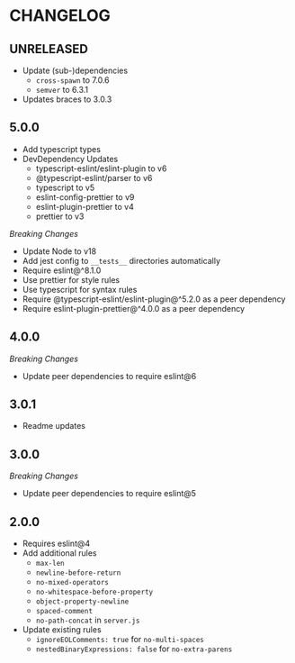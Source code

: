 # CHANGELOG

## UNRELEASED

- Update (sub-)dependencies
  - `cross-spawn` to 7.0.6
  - `semver` to 6.3.1
- Updates braces to 3.0.3

## 5.0.0

- Add typescript types
- DevDependency Updates
  - typescript-eslint/eslint-plugin to v6
  - @typescript-eslint/parser to v6
  - typescript to v5
  - eslint-config-prettier to v9
  - eslint-plugin-prettier to v4
  - prettier to v3

_Breaking Changes_

- Update Node to v18
- Add jest config to `__tests__` directories automatically
- Require eslint@^8.1.0
- Use prettier for style rules
- Use typescript for syntax rules
- Require @typescript-eslint/eslint-plugin@^5.2.0 as a peer dependency
- Require eslint-plugin-prettier@^4.0.0 as a peer dependency

## 4.0.0

_Breaking Changes_

- Update peer dependencies to require eslint@6

## 3.0.1

- Readme updates

## 3.0.0

_Breaking Changes_

- Update peer dependencies to require eslint@5

## 2.0.0

- Requires eslint@4
- Add additional rules
  - `max-len`
  - `newline-before-return`
  - `no-mixed-operators`
  - `no-whitespace-before-property`
  - `object-property-newline`
  - `spaced-comment`
  - `no-path-concat` in `server.js`
- Update existing rules
  - `ignoreEOLComments: true` for `no-multi-spaces`
  - `nestedBinaryExpressions: false` for `no-extra-parens`
